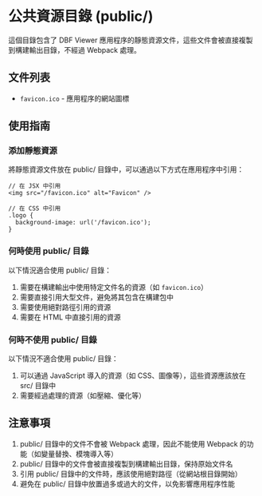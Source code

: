 # 公共資源目錄 (public/)

這個目錄包含了 DBF Viewer 應用程序的靜態資源文件，這些文件會被直接複製到構建輸出目錄，不經過 Webpack 處理。

## 文件列表

- `favicon.ico` - 應用程序的網站圖標

## 使用指南

### 添加靜態資源

將靜態資源文件放在 public/ 目錄中，可以通過以下方式在應用程序中引用：

```tsx
// 在 JSX 中引用
<img src="/favicon.ico" alt="Favicon" />

// 在 CSS 中引用
.logo {
  background-image: url('/favicon.ico');
}
```

### 何時使用 public/ 目錄

以下情況適合使用 public/ 目錄：

1. 需要在構建輸出中使用特定文件名的資源（如 `favicon.ico`）
2. 需要直接引用大型文件，避免將其包含在構建包中
3. 需要使用絕對路徑引用的資源
4. 需要在 HTML 中直接引用的資源

### 何時不使用 public/ 目錄

以下情況不適合使用 public/ 目錄：

1. 可以通過 JavaScript 導入的資源（如 CSS、圖像等），這些資源應該放在 src/ 目錄中
2. 需要經過處理的資源（如壓縮、優化等）

## 注意事項

1. public/ 目錄中的文件不會被 Webpack 處理，因此不能使用 Webpack 的功能（如變量替換、模塊導入等）
2. public/ 目錄中的文件會被直接複製到構建輸出目錄，保持原始文件名
3. 引用 public/ 目錄中的文件時，應該使用絕對路徑（從網站根目錄開始）
4. 避免在 public/ 目錄中放置過多或過大的文件，以免影響應用程序性能